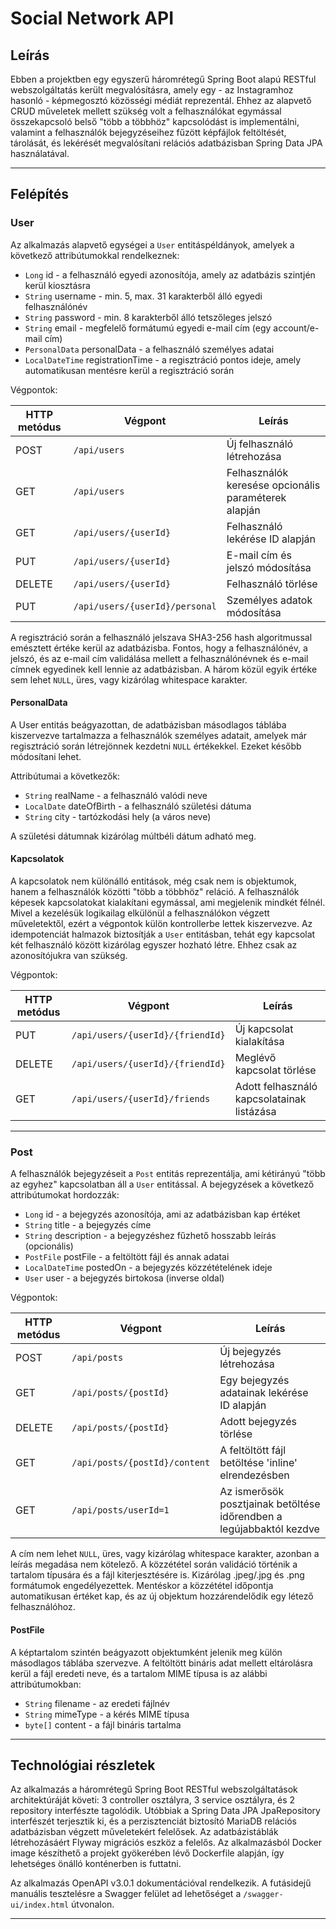 # Social Network API

## Leírás

Ebben a projektben egy egyszerű háromrétegű Spring Boot alapú RESTful webszolgáltatás került megvalósításra, amely
egy - az Instagramhoz hasonló - képmegosztó közösségi médiát reprezentál. Ehhez az alapvető CRUD műveletek
mellett szükség volt a felhasználókat egymással összekapcsoló belső "több a többhöz" kapcsolódást is
implementálni, valamint a felhasználók bejegyzéseihez fűzött képfájlok feltöltését, tárolását, és lekérését
megvalósítani relációs adatbázisban Spring Data JPA használatával.

---

## Felépítés

### User

Az alkalmazás alapvető egységei a `User` entitáspéldányok, amelyek a következő attribútumokkal rendelkeznek:

* `Long` id - a felhasználó egyedi azonosítója, amely az adatbázis szintjén kerül kiosztásra
* `String` username - min. 5, max. 31 karakterből álló egyedi felhasználónév
* `String` password - min. 8 karakterből álló tetszőleges jelszó
* `String` email - megfelelő formátumú egyedi e-mail cím (egy account/e-mail cím)
* `PersonalData` personalData - a felhasználó személyes adatai
* `LocalDateTime` registrationTime - a regisztráció pontos ideje, amely automatikusan mentésre kerül a regisztráció során


Végpontok:

| HTTP metódus | Végpont                         | Leírás                                               |
|--------------|---------------------------------|------------------------------------------------------|
| POST         | `/api/users`                    | Új felhasználó létrehozása                           |
| GET          | `/api/users`                    | Felhasználók keresése opcionális paraméterek alapján |
| GET          | `/api/users/{userId}`           | Felhasználó lekérése ID alapján                      |
| PUT          | `/api/users/{userId}`           | E-mail cím és jelszó módosítása                      |
| DELETE       | `/api/users/{userId}`           | Felhasználó törlése                                  |
| PUT          | `/api/users/{userId}/personal`  | Személyes adatok módosítása                          |

A regisztráció során a felhasználó jelszava SHA3-256 hash algoritmussal emésztett értéke kerül az adatbázisba.
Fontos, hogy a felhasználónév, a jelszó, és az e-mail cím validálása mellett a felhasználónévnek és e-mail címnek
egyedinek kell lennie az adatbázisban. A három közül egyik értéke sem lehet `NULL`, üres, vagy kizárólag whitespace
karakter.

#### PersonalData

A User entitás beágyazottan, de adatbázisban másodlagos táblába kiszervezve tartalmazza a felhasználók személyes adatait,
amelyek már regisztráció során létrejönnek kezdetni `NULL` értékekkel. Ezeket később módosítani lehet.

Attribútumai a következők:

* `String` realName - a felhasználó valódi neve
* `LocalDate` dateOfBirth - a felhasználó születési dátuma
* `String` city - tartózkodási hely (a város neve)

A születési dátumnak kizárólag múltbéli dátum adható meg.


#### Kapcsolatok

A kapcsolatok nem különálló entitások, még csak nem is objektumok, hanem a felhasználók közötti "több a többhöz" reláció.
A felhasználók képesek kapcsolatokat kialakítani egymással, ami megjelenik mindkét félnél. Mivel a kezelésük logikailag
elkülönül a felhasználókon végzett műveletektől, ezért a végpontok külön kontrollerbe lettek kiszervezve. Az idempotenciát
halmazok biztosítják a `User` entitásban, tehát egy kapcsolat két felhasználó között kizárólag egyszer hozható létre.
Ehhez csak az azonosítójukra van szükség.

Végpontok:

| HTTP metódus | Végpont                          | Leírás                                     |
|--------------|----------------------------------|--------------------------------------------|
| PUT          | `/api/users/{userId}/{friendId}` | Új kapcsolat kialakítása                   |
| DELETE       | `/api/users/{userId}/{friendId}` | Meglévő kapcsolat törlése                  |
| GET          | `/api/users/{userId}/friends`    | Adott felhasználó kapcsolatainak listázása |

----

### Post

A felhasználók bejegyzéseit a `Post` entitás reprezentálja, ami kétirányú "több az egyhez" kapcsolatban áll a `User`
entitással. A bejegyzések a következő attribútumokat hordozzák:

* `Long` id - a bejegyzés azonosítója, ami az adatbázisban kap értéket
* `String` title - a bejegyzés címe
* `String` description - a bejegyzéshez fűzhető hosszabb leírás (opcionális)
* `PostFile` postFile - a feltöltött fájl és annak adatai
* `LocalDateTime` postedOn - a bejegyzés közzétételének ideje
* `User` user - a bejegyzés birtokosa (inverse oldal)

Végpontok:

| HTTP metódus | Végpont                       | Leírás                                                               |
|--------------|-------------------------------|----------------------------------------------------------------------|
| POST         | `/api/posts`                  | Új bejegyzés létrehozása                                             |
| GET          | `/api/posts/{postId}`         | Egy bejegyzés adatainak lekérése ID alapján                          |
| DELETE       | `/api/posts/{postId}`         | Adott bejegyzés törlése                                              |
| GET          | `/api/posts/{postId}/content` | A feltöltött fájl betöltése 'inline' elrendezésben                   |
| GET          | `/api/posts/userId=1`         | Az ismerősök posztjainak betöltése időrendben a legújabbaktól kezdve |

A cím nem lehet `NULL`, üres, vagy kizárólag whitespace karakter, azonban a leírás megadása nem kötelező. A közzététel során
validáció történik a tartalom típusára és a fájl kiterjesztésére is. Kizárólag .jpeg/.jpg és .png formátumok engedélyezettek.
Mentéskor a közzététel időpontja automatikusan értéket kap, és az új objektum hozzárendelődik egy létező felhasználóhoz.

#### PostFile

A képtartalom szintén beágyazott objektumként jelenik meg külön másodlagos táblába szervezve. A feltöltött bináris adat mellett
eltárolásra kerül a fájl eredeti neve, és a tartalom MIME típusa is az alábbi attribútumokban:

* `String` filename - az eredeti fájlnév
* `String` mimeType - a kérés MIME típusa
* `byte[]` content - a fájl bináris tartalma

---

## Technológiai részletek

Az alkalmazás a háromrétegű Spring Boot RESTful webszolgáltatások architektúráját követi: 3 controller osztályra, 3 service
osztályra, és 2 repository interfészte tagolódik. Utóbbiak a Spring Data JPA JpaRepository interfészét terjesztik ki, és
a perzisztenciát biztosító MariaDB relációs adatbázisban végzett műveletekért felelősek. Az adatbázistáblák létrehozásáért
Flyway migrációs eszköz a felelős. Az alkalmazásból Docker image készíthető a projekt gyökerében lévő Dockerfile alapján,
így lehetséges önálló konténerben is futtatni.

Az alkalmazás OpenAPI v3.0.1 dokumentációval rendelkezik. A futásidejű manuális tesztelésre a Swagger felület ad lehetőséget a
`/swagger-ui/index.html` útvonalon.

---
